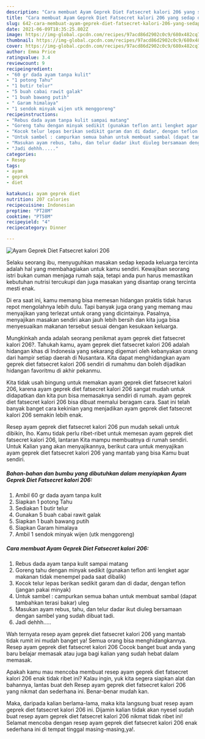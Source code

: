 ```yaml
---
description: "Cara membuat Ayam Geprek Diet Fatsecret kalori 206 yang sedap dan Mudah Dibuat"
title: "Cara membuat Ayam Geprek Diet Fatsecret kalori 206 yang sedap dan Mudah Dibuat"
slug: 642-cara-membuat-ayam-geprek-diet-fatsecret-kalori-206-yang-sedap-dan-mudah-dibuat
date: 2021-06-09T18:35:25.802Z
image: https://img-global.cpcdn.com/recipes/97acd86d2902c0c9/680x482cq70/ayam-geprek-diet-fatsecret-kalori-206-foto-resep-utama.jpg
thumbnail: https://img-global.cpcdn.com/recipes/97acd86d2902c0c9/680x482cq70/ayam-geprek-diet-fatsecret-kalori-206-foto-resep-utama.jpg
cover: https://img-global.cpcdn.com/recipes/97acd86d2902c0c9/680x482cq70/ayam-geprek-diet-fatsecret-kalori-206-foto-resep-utama.jpg
author: Emma Price
ratingvalue: 3.4
reviewcount: 9
recipeingredient:
- "60 gr dada ayam tanpa kulit"
- "1 potong Tahu"
- "1 butir telur"
- "5 buah cabai rawit galak"
- "1 buah bawang putih"
- " Garam himalaya"
- "1 sendok minyak wijen utk menggoreng"
recipeinstructions:
- "Rebus dada ayam tanpa kulit sampai matang"
- "Goreng tahu dengan minyak sedikit (gunakan teflon anti lengket agar makanan tidak menempel pada saat dibalik)"
- "Kocok telur lepas berikan sedikit garam dan di dadar, dengan teflon (jangan pakai minyak)"
- "Untuk sambel : campurkan semua bahan untuk membuat sambal (dapat tambahkan terasi bakar) uleg"
- "Masukan ayam rebus, tahu, dan telur dadar ikut diuleg bersamaan dengan sambel yang sudah dibuat tadi."
- "Jadi dehhh....."
categories:
- Resep
tags:
- ayam
- geprek
- diet

katakunci: ayam geprek diet 
nutrition: 207 calories
recipecuisine: Indonesian
preptime: "PT28M"
cooktime: "PT58M"
recipeyield: "4"
recipecategory: Dinner

---
```



![Ayam Geprek Diet Fatsecret kalori 206](https://img-global.cpcdn.com/recipes/97acd86d2902c0c9/680x482cq70/ayam-geprek-diet-fatsecret-kalori-206-foto-resep-utama.jpg)

Selaku seorang ibu, menyuguhkan masakan sedap kepada keluarga tercinta adalah hal yang membahagiakan untuk kamu sendiri. Kewajiban seorang istri bukan cuman menjaga rumah saja, tetapi anda pun harus memastikan kebutuhan nutrisi tercukupi dan juga masakan yang disantap orang tercinta mesti enak.

Di era  saat ini, kamu memang bisa memesan hidangan praktis tidak harus repot mengolahnya lebih dulu. Tapi banyak juga orang yang memang mau menyajikan yang terlezat untuk orang yang dicintainya. Pasalnya, menyajikan masakan sendiri akan jauh lebih bersih dan kita juga bisa menyesuaikan makanan tersebut sesuai dengan kesukaan keluarga. 



Mungkinkah anda adalah seorang penikmat ayam geprek diet fatsecret kalori 206?. Tahukah kamu, ayam geprek diet fatsecret kalori 206 adalah hidangan khas di Indonesia yang sekarang digemari oleh kebanyakan orang dari hampir setiap daerah di Nusantara. Kita dapat menghidangkan ayam geprek diet fatsecret kalori 206 sendiri di rumahmu dan boleh dijadikan hidangan favoritmu di akhir pekanmu.

Kita tidak usah bingung untuk memakan ayam geprek diet fatsecret kalori 206, karena ayam geprek diet fatsecret kalori 206 sangat mudah untuk didapatkan dan kita pun bisa memasaknya sendiri di rumah. ayam geprek diet fatsecret kalori 206 bisa dibuat memalui beragam cara. Saat ini telah banyak banget cara kekinian yang menjadikan ayam geprek diet fatsecret kalori 206 semakin lebih enak.

Resep ayam geprek diet fatsecret kalori 206 pun mudah sekali untuk dibikin, lho. Kamu tidak perlu ribet-ribet untuk memesan ayam geprek diet fatsecret kalori 206, lantaran Kita mampu membuatnya di rumah sendiri. Untuk Kalian yang akan menyajikannya, berikut cara untuk menyajikan ayam geprek diet fatsecret kalori 206 yang mantab yang bisa Kamu buat sendiri.

<!--inarticleads1-->

##### Bahan-bahan dan bumbu yang dibutuhkan dalam menyiapkan Ayam Geprek Diet Fatsecret kalori 206:

1. Ambil 60 gr dada ayam tanpa kulit
1. Siapkan 1 potong Tahu
1. Sediakan 1 butir telur
1. Gunakan 5 buah cabai rawit galak
1. Siapkan 1 buah bawang putih
1. Siapkan  Garam himalaya
1. Ambil 1 sendok minyak wijen (utk menggoreng)




<!--inarticleads2-->

##### Cara membuat Ayam Geprek Diet Fatsecret kalori 206:

1. Rebus dada ayam tanpa kulit sampai matang
1. Goreng tahu dengan minyak sedikit (gunakan teflon anti lengket agar makanan tidak menempel pada saat dibalik)
1. Kocok telur lepas berikan sedikit garam dan di dadar, dengan teflon (jangan pakai minyak)
1. Untuk sambel : campurkan semua bahan untuk membuat sambal (dapat tambahkan terasi bakar) uleg
1. Masukan ayam rebus, tahu, dan telur dadar ikut diuleg bersamaan dengan sambel yang sudah dibuat tadi.
1. Jadi dehhh.....




Wah ternyata resep ayam geprek diet fatsecret kalori 206 yang mantab tidak rumit ini mudah banget ya! Semua orang bisa menghidangkannya. Resep ayam geprek diet fatsecret kalori 206 Cocok banget buat anda yang baru belajar memasak atau juga bagi kalian yang sudah hebat dalam memasak.

Apakah kamu mau mencoba membuat resep ayam geprek diet fatsecret kalori 206 enak tidak ribet ini? Kalau ingin, yuk kita segera siapkan alat dan bahannya, lantas buat deh Resep ayam geprek diet fatsecret kalori 206 yang nikmat dan sederhana ini. Benar-benar mudah kan. 

Maka, daripada kalian berlama-lama, maka kita langsung buat resep ayam geprek diet fatsecret kalori 206 ini. Dijamin kalian tiidak akan nyesel sudah buat resep ayam geprek diet fatsecret kalori 206 nikmat tidak ribet ini! Selamat mencoba dengan resep ayam geprek diet fatsecret kalori 206 enak sederhana ini di tempat tinggal masing-masing,ya!.

